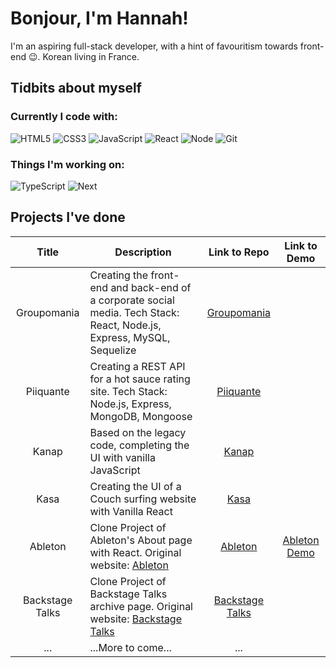 # Bonjour, I'm Hannah!

I'm an aspiring full-stack developer, with a hint of favouritism towards front-end 😉. Korean living in France.

## Tidbits about myself

### Currently I code with: 
![HTML5](https://img.shields.io/badge/-HTML5-F05032?style=for-the-badge&logo=html5&logoColor=ffffff) ![CSS3](https://img.shields.io/badge/-CSS3-007ACC?style=for-the-badge&logo=css3) ![JavaScript](https://img.shields.io/badge/-JavaScript-%23F7DF1C?style=for-the-badge&logo=javascript&logoColor=000000&labelColor=%23F7DF1C&color=%23FFCE5A) ![React](https://img.shields.io/badge/-React-222222?style=for-the-badge&logo=react) ![Node](https://img.shields.io/badge/-Nodejs-43853d?style=for-the-badge&logo=Node.js&logoColor=white) ![Git](https://img.shields.io/badge/-Git-F05032?style=for-the-badge&logo=git&logoColor=ffffff)

### Things I'm working on:
![TypeScript](https://img.shields.io/badge/-TypeScript-007ACC?style=for-the-badge&logo=typescript&logoColor=white) ![Next](https://img.shields.io/badge/-Nextjs-e2e2e2?style=for-the-badge&logo=next.js&logoColor=000000)

## Projects I've done

|  Title | Description  | Link to Repo  | Link to Demo |
| :------------: | ------------ | :------------: | :------------: |
|  Groupomania | Creating the front-end and back-end of a corporate social media. Tech Stack: React, Node.js, Express, MySQL, Sequelize | [Groupomania](https://github.com/hannah-ganne/P7-Groupomania)  | |
| Piiquante | Creating a REST API for a hot sauce rating site. Tech Stack: Node.js, Express, MongoDB, Mongoose | [Piiquante](https://github.com/hannah-ganne/P6-Piiquante-API-REST)| |
| Kanap | Based on the legacy code, completing the UI with vanilla JavaScript | [Kanap](https://github.com/hannah-ganne/P5-Kanap-Vanilla-Javascript)  |
| Kasa | Creating the UI of a Couch surfing website with Vanilla React | [Kasa](https://github.com/hannah-ganne/kasa)| |
| Ableton | Clone Project of Ableton's About page with React. Original website: [Ableton](https://www.ableton.com/en/about/) | [Ableton](https://github.com/hannah-ganne/ableton-clone)  | [Ableton Demo](https://hannah-ganne.github.io/ableton-clone/) |
| Backstage Talks | Clone Project of Backstage Talks archive page. Original website: [Backstage Talks](https://backstagetalks.com/)| [Backstage Talks](https://github.com/hannah-ganne/backstage-talks-clone)| |
| ... | ...More to come... | ... |



